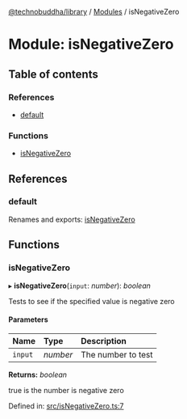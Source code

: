 [@technobuddha/library](../..) / [Modules](../Modules.md) / isNegativeZero

# Module: isNegativeZero

## Table of contents

### References

- [default](isnegativezero.md#default)

### Functions

- [isNegativeZero](isnegativezero.md#isnegativezero)

## References

### default

Renames and exports: [isNegativeZero](isnegativezero.md#isnegativezero)

## Functions

### isNegativeZero

▸ **isNegativeZero**(`input`: *number*): *boolean*

Tests to see if the specified value is negative zero

#### Parameters

| Name | Type | Description |
| :------ | :------ | :------ |
| `input` | *number* | The number to test |

**Returns:** *boolean*

true is the number is negative zero

Defined in: [src/isNegativeZero.ts:7](../../src/isNegativeZero.ts#L7)
